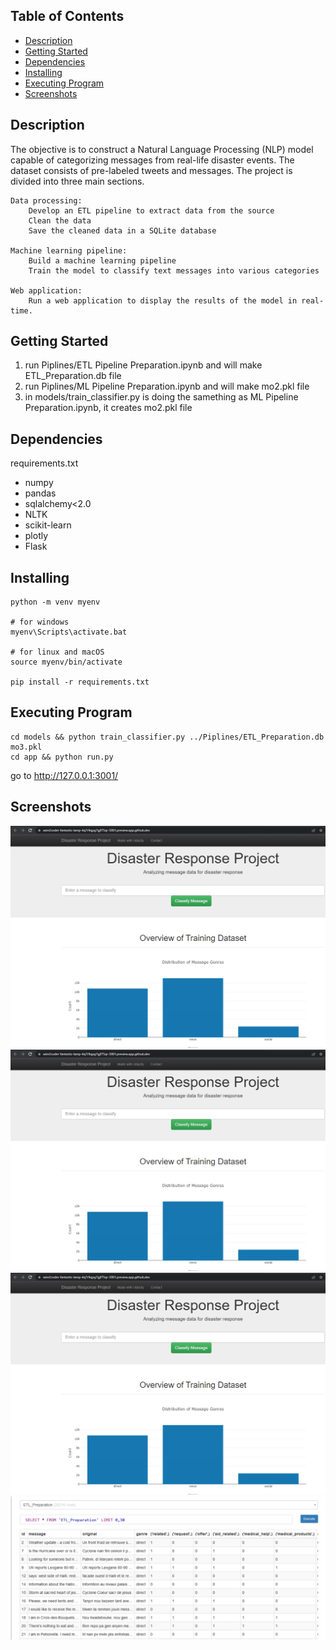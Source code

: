 ## Table of Contents
- [Description](#description)
- [Getting Started](#getting-started)
- [Dependencies](#dependencies)
- [Installing](#installing)
- [Executing Program](#executing-program)
- [Screenshots](#screenshots)

## Description
The objective is to construct a Natural Language Processing (NLP) model capable of categorizing messages from real-life disaster events. The dataset consists of pre-labeled tweets and messages. The project is divided into three main sections. 

    Data processing:
        Develop an ETL pipeline to extract data from the source
        Clean the data
        Save the cleaned data in a SQLite database

    Machine learning pipeline:
        Build a machine learning pipeline
        Train the model to classify text messages into various categories

    Web application:
        Run a web application to display the results of the model in real-time.

## Getting Started
1. run Piplines/ETL Pipeline Preparation.ipynb and will make ETL_Preparation.db file
2. run Piplines/ML Pipeline Preparation.ipynb and will make mo2.pkl file
3. in models/train_classifier.py is doing the samething as ML Pipeline Preparation.ipynb, it creates mo2.pkl file

## Dependencies

requirements.txt

- numpy
- pandas
- sqlalchemy<2.0
- NLTK
- scikit-learn
- plotly
- Flask

## Installing

```
python -m venv myenv

# for windows
myenv\Scripts\activate.bat

# for linux and macOS
source myenv/bin/activate

pip install -r requirements.txt
```

## Executing Program
```
cd models && python train_classifier.py ../Piplines/ETL_Preparation.db mo3.pkl
cd app && python run.py 
```
go to http://127.0.0.1:3001/


## Screenshots
![alt text](screenshots/1.png)
![alt text](screenshots/1.png)
![alt text](screenshots/1.png)
![alt text](screenshots/etl_database.png)







